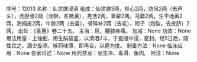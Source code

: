 序号：12013
名称：仙灵脾浸酒
组成：仙灵脾3两，桂心2两，防风2两（去芦头），虎胫骨2两（涂酥，炙微黄），羌活2两，萆薢2两，芎藭2两，生干地黄2两，海桐皮2两，牛膝2两（去苗），骨碎补2两（去毛），附子（炮裂，去皮脐）2两。
出处：《圣惠》卷二十五。
主治：风，腰膝疼痛。
加减：None
功效：None
用法用量：上锉细，用生绢袋盛，以清酒2斗，于瓷瓶中浸，密封。经5日后，随性饮之。酒少旋添，候药味薄，即再合，以瘥为度。
制备方法：None
临床应用：None
各家论述：None
用药禁忌：忌生冷、毒滑、鱼肉。
附注：None
